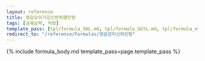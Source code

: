 ```yaml
---
layout: reference
title: 영감오미가강신반하행인탕
tags: [금궤요략, 처방]
template_pass: [tpl/formula_SHL.md, tpl/formula_GGYL.md, tpl/formula_etc.md]
redirect_to: "/reference/Formulas/영감강미신하인탕"
---
```


{% include formula_body.md template_pass=page.template_pass %}
